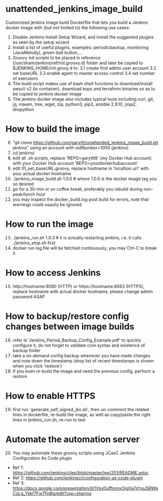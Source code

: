 # unattended_jenkins_image_build

Customized jenkins image build Dockerfile that lets you build a Jenkins docker image with (but not limited to) the following use cases:
1. Disable Jenkins Install Setup Wizard, and install the suggested plugins as seen by the setup wizard
2. Install a list of useful plugins, examples: periodicbackup, monitoring (JavaMelody), green-ball button,...
3. Groovy init scripts to be placed in reference (/usr/share/jenkins/ref/init.groovy.d) folder and later be copied to $JENKINS_HOME/init.grooy.d to:
3.1 create first admin user account
3.2 set baseURL
3.3 enable agent to master access control
3.4 set number of executors
4. The build script makes use of bash shell functions to download/install awscli v2 (in container), download kops and terraform binaries so as to be copied to jenkins docker image
5. The jenkins docker image also includes typical tools including curl, git, jq, maven, tree, wget, zip, python3, pip3, ansible 2.9.10, jinja2, dnspython

# How to build the image
6. "git clone https://github.com/garyttt/unattended_jenkins_image_build.git jenkins" using an account with uidNumber=1000 (jenkins)
7. cd jenkins/
8. edit all .sh scripts, replace 'REPO=garyttt8' (my Docker Hub account) with your Docker Hub account 'REPO=yourdockerhubaccount'
9. edit 01_set_baseURL.groovy, replace hostname in 'localtion.url' with your actual docker hostname
10. ./jenkins_image_build.sh 1.0.0  # where 1.0.0 is the docker image tag you so desired
11. go for a 30-min or so coffee break, preferably you rebuild during non-peak/lunch hour
12. you may inspect the docker_build.log post build for errors, note that warnings could usaully be ignored

# How to run the image 
13. ./jenkins_run.sh 1.0.3   # it is actually restarting jenkins, i.e. it calls ./jenkins_stop.sh first
14. docker run log file will be fetched continuously, you may Ctrl-C to break it

# How to access Jenkins
15. http://hostname:8080 (HTTP) or https://hostname:8083 (HTTPS), replace hostname with actual docker hostname, please change admin password ASAP

# How to backup/restore config changes between image builds
16. refer to 'Jenkins_Period_Backup_Config_Example.pdf' to quickly configure it, do not forget to validate cron syntax and existence of backup folder
17. take a on-demand config backup whenever you have made changes and note down the timestamp (drop list of recent timestamps is shown when you click 'restore')
18. if you even re-build the image and need the previous config. perform a restore

# How to enable HTTPS
19. first run 'generate_self_signed_jks.sh', then un-comment the related lines in dockerfile, re-build the image, as well as copy/paste the right lines in jenkins_run.sh, re-run to test

# Automate the automation server
20. You may automate these groovy scripts using JCasC Jenkins Configuration As Code plugin
* Ref 1: https://github.com/jenkinsci/jep/blob/master/jep/201/README.adoc
* Ref 2: https://github.com/jenkinsci/configuration-as-code-plugin
* Ref 3: https://docs.google.com/presentation/d/1VsvDuffinmxOjg0a7irhgJSRWpCzLg_Yskf7Fw7FpBg/edit?usp=sharing
